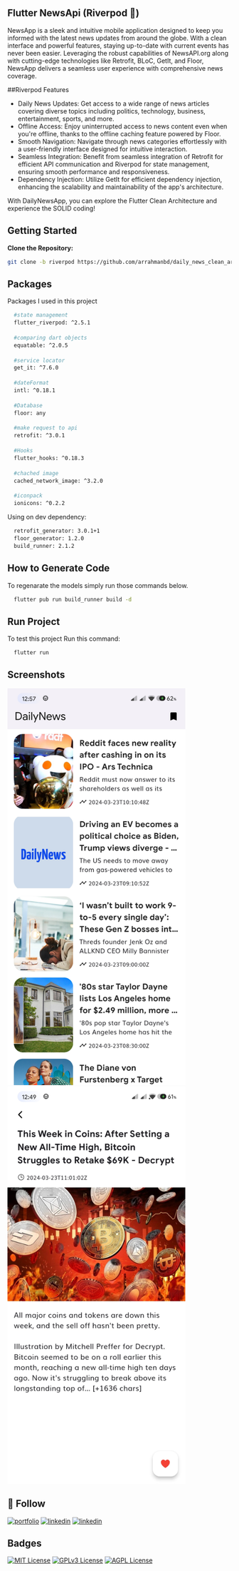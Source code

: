 ## Flutter NewsApi (Riverpod 🎯)
NewsApp is a sleek and intuitive mobile application designed to keep you informed with the latest news updates from around the globe. With a clean interface and powerful features, staying up-to-date with current events has never been easier. Leveraging the robust capabilities of NewsAPI.org along with cutting-edge technologies like Retrofit, BLoC, GetIt, and Floor, NewsApp delivers a seamless user experience with comprehensive news coverage.


##Riverpod Features
- Daily News Updates: Get access to a wide range of news articles covering diverse topics including politics, technology, business, entertainment, sports, and more.
- Offline Access: Enjoy uninterrupted access to news content even when you're offline, thanks to the offline caching feature powered by Floor.
- Smooth Navigation: Navigate through news categories effortlessly with a user-friendly interface designed for intuitive interaction.
- Seamless Integration: Benefit from seamless integration of Retrofit for efficient API communication and Riverpod for state management, ensuring smooth performance and responsiveness.
- Dependency Injection: Utilize GetIt for efficient dependency injection, enhancing the scalability and maintainability of the app's architecture.
  
With DailyNewsApp, you can explore the Flutter Clean Architecture and experience the SOLID coding!

## Getting Started
**Clone the Repository:**
   ```bash
   git clone -b riverpod https://github.com/arrahmanbd/daily_news_clean_architecture.git
```

## Packages

Packages I used in this project 

```bash
  #state management
  flutter_riverpod: ^2.5.1

  #comparing dart objects
  equatable: ^2.0.5

  #service locator
  get_it: ^7.6.0
  
  #dateFormat
  intl: ^0.18.1

  #Database
  floor: any

  #make request to api
  retrofit: ^3.0.1

  #Hooks
  flutter_hooks: ^0.18.3

  #chached image 
  cached_network_image: ^3.2.0

  #iconpack
  ionicons: ^0.2.2
```
Using on dev dependency:

```bash
  retrofit_generator: 3.0.1+1
  floor_generator: 1.2.0
  build_runner: 2.1.2
```


## How to Generate Code
To regenarate the models simply run those commands below.

```bash
  flutter pub run build_runner build -d  
```


## Run Project

To test this project Run this command:

```bash
  flutter run 
```
## Screenshots

<img src="demo/home.jpg" alt="App Screenshot" width="400"/>
<img src="demo/details.jpg" alt="App Screenshot" width="400"/>


## 🚀  Follow
[![portfolio](https://img.shields.io/badge/bio-000?style=for-the-badge&logo=ko-fi&logoColor=white)](https://arrahmanbd.github.io/)
[![linkedin](https://img.shields.io/badge/linkedin-0A66C2?style=for-the-badge&logo=linkedin&logoColor=white)](https://www.linkedin.com/in/arrahmanbd)
[![linkedin](https://img.shields.io/badge/Github-22272e?style=for-the-badge&logo=github&logoColor=white)](https://www.github.com/arrahmanbd)


## Badges


[![MIT License](https://img.shields.io/badge/License-MIT-green.svg)](https://choosealicense.com/licenses/mit/)
[![GPLv3 License](https://img.shields.io/badge/License-GPL%20v3-yellow.svg)](https://opensource.org/licenses/)
[![AGPL License](https://img.shields.io/badge/license-AGPL-blue.svg)](http://www.gnu.org/licenses/agpl-3.0)

